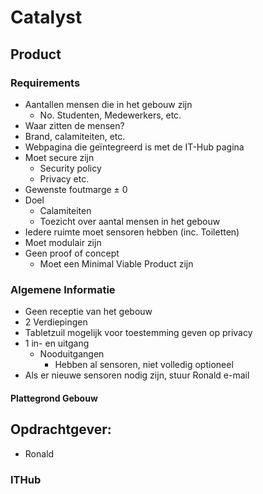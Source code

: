 # Catalyst
## Product
### Requirements
  - Aantallen mensen die in het gebouw zijn
    - No. Studenten, Medewerkers, etc.
  - Waar zitten de mensen?
   - Brand, calamiteiten, etc.
  - Webpagina die geïntegreerd is met de IT-Hub pagina
  - Moet secure zijn
    - Security policy
    - Privacy etc.
  - Gewenste foutmarge ± 0
  - Doel
    - Calamiteiten
    - Toezicht over aantal mensen in het gebouw
  - Iedere ruimte moet sensoren hebben (inc. Toiletten)
  - Moet modulair zijn
  - Geen proof of concept
    - Moet een Minimal Viable Product zijn
### Algemene Informatie 
  - Geen receptie van het gebouw
  - 2 Verdiepingen
  - Tabletzuil mogelijk voor toestemming geven op privacy
  - 1 in- en uitgang
    - Nooduitgangen
      - Hebben al sensoren, niet volledig optioneel
  - Als er nieuwe sensoren nodig zijn, stuur Ronald e-mail  
#### Plattegrond Gebouw
## Opdrachtgever:
  - Ronald
### ITHub
